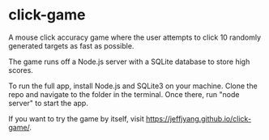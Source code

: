 # click-game

A mouse click accuracy game where the user attempts to click 10 randomly generated targets as fast as possible.

The game runs off a Node.js server with a SQLite database to store high scores.

To run the full app, install Node.js and SQLite3 on your machine. Clone the repo and navigate to the folder
in the terminal. Once there, run "node server" to start the app.

If you want to try the game by itself, visit https://jeffjyang.github.io/click-game/.
